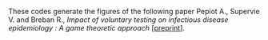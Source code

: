 These codes generate the figures of the following paper Pepiot A., Supervie V. and Breban R., _Impact of voluntary testing on infectious disease epidemiology : A game theoretic approach_ [[preprint](https://www.researchsquare.com/article/rs-2624478/v1)].
